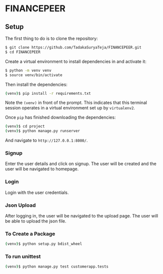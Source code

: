 # FINANCEPEER

## Setup

The first thing to do is to clone the repository:

```sh
$ git clone https://github.com/TadakaSuryaTeja/FINANCEPEER.git
$ cd FINANCEPEER
```

Create a virtual environment to install dependencies in and activate it:

```sh
$ python -m venv venv
$ source venv/bin/activate
```

Then install the dependencies:

```sh
(venv)$ pip install -r requirements.txt
```
Note the `(venv)` in front of the prompt. This indicates that this terminal
session operates in a virtual environment set up by `virtualenv2`.

Once `pip` has finished downloading the dependencies:
```sh
(venv)$ cd project
(venv)$ python manage.py runserver
```
And navigate to `http://127.0.0.1:8000/`.

### Signup
Enter the user details and click on signup. The user will be created and the user will be navigated to homepage.

### Login

Login with the user credentials.

### Json Upload
After logging in, the user will be navigated to the upload page. The user will be able to upload the json file.

### To Create a Package

```sh
(venv)$ python setup.py bdist_wheel
```

### To run unittest 

```sh
(venv)$ python manage.py test customerapp.tests
```